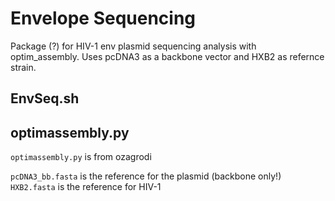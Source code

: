 # Envelope Sequencing
Package (?) for HIV-1 env plasmid sequencing analysis with optim_assembly. Uses pcDNA3 as a backbone vector and HXB2 as refernce strain. 

## EnvSeq.sh

## optimassembly.py
`optimassembly.py` is from ozagrodi

`pcDNA3_bb.fasta` is the reference for the plasmid (backbone only!)
`HXB2.fasta` is the reference for HIV-1

